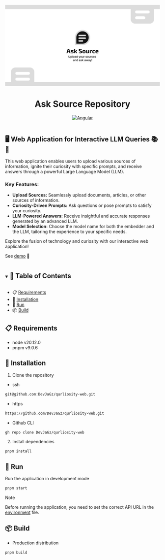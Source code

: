 <h1 align="center">
  <br>
  <img src="./src/og-desktop.png" alt="Logo" width="600">
  <br>
  <br>
  Ask Source Repository
</h1>

<div align="center">
  <a href="https://angular.dev/" target="_blank">
    <img src="https://img.shields.io/badge/Angular-%23c3002f?logo=angular" alt="Angular">
  </a>
</div>

<br>

## 🖥️ Web Application for Interactive LLM Queries 📚🤖

This web application enables users to upload various sources of information, ignite their curiosity with specific prompts, and receive answers through a powerful Large Language Model (LLM).

### Key Features:

- **Upload Sources:** Seamlessly upload documents, articles, or other sources of information.
- **Curiosity-Driven Prompts:** Ask questions or pose prompts to satisfy your curiosity.
- **LLM-Powered Answers:** Receive insightful and accurate responses generated by an advanced LLM.
- **Model Selection:** Choose the model name for both the embedder and the LLM, tailoring the experience to your specific needs.

Explore the fusion of technology and curiosity with our interactive web application!

See [demo](https://ask-source.vercel.app/) 🎉

<details open="open">
<summary > <h2 style="display:inline-block">📖 Table of Contents</h2>  </summary>

- 📋 [Requirements](#requirements)
- 🔄 [Installation](#installation)
- 🚀 [Run](#run)
- 📦 [Build](#build)

</details>

## <a name="requirements"></a> 📋 Requirements

- node v20.12.0
- pnpm v9.0.6

## <a name="installation"></a> 🔄 Installation

1. Clone the repository

- ssh

```bash
git@github.com:DevJaGz/qurliosity-web.git
```

- https

```bash
https://github.com/DevJaGz/qurliosity-web.git
```

- Github CLI

```bash
gh repo clone DevJaGz/qurliosity-web
```

2. Install dependencies

```bash
pnpm install
```

## <a name="run"></a> 🚀 Run

Run the application in development mode

```bash
pnpm start
```

> [!NOTE]  
> Before running the application, you need to set the correct API URL in the [environment](./src/environments/environment.development.ts) file.

## <a name="build"></a> 📦 Build

- Production distribution

```bash
pnpm build
```
